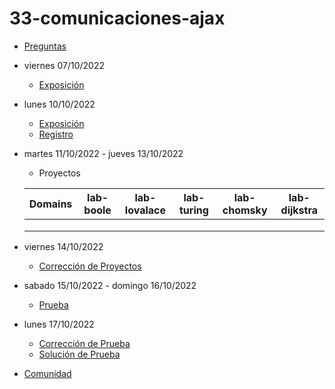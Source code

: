 # 33-comunicaciones-ajax

- [Preguntas](https://escuela.it/master-programacion-diseno-software)
- viernes 07/10/2022
  - [Exposición](https://escuela.it/master-programacion-diseno-software)
- lunes 10/10/2022
  - [Exposición](https://escuela.it/master-programacion-diseno-software)
  - [Registro](https://forms.gle/pA2QvsW32P4KtTD77)
- martes 11/10/2022 - jueves 13/10/2022
  - Proyectos
  
  |Domains|lab-boole|lab-lovalace|lab-turing|lab-chomsky|lab-dijkstra|
  |-------|---------|------------|----------|-----------|--------------|
  |       |         |            |          |           |              |
  |       |         |            |          |           |              |
  |       |         |            |          |           |              |
- viernes 14/10/2022
  - [Corrección de Proyectos](https://escuela.it/master-programacion-diseno-software)
- sabado 15/10/2022 - domingo 16/10/2022
  - [Prueba](https://forms.gle/hB9UJoN2PYiexctH8)
- lunes 17/10/2022
  - [Corrección de Prueba](https://escuela.it/master-programacion-diseno-software)
  - [Solución de Prueba](https://docs.google.com/spreadsheets/d/1Uwtqa5VdD5wK2X7eLgkS6_th16aPnsW8pa5Ft2TyLPo/edit#gid=0)
- [Comunidad](https://app.slack.com/client/T02S3KYD464/C02TPS79PRU)